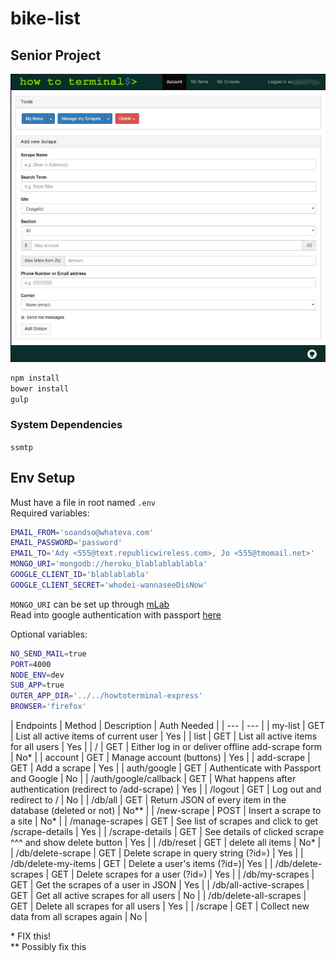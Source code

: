 # bike-list
## Senior Project  
![Screenshot](https://github.com/zvakanaka/bike-list/raw/service-worker/screenshot/screenshot.jpg)  

```sh
npm install
bower install
gulp
```  
### System Dependencies
`ssmtp`

## Env Setup
Must have a file in root named `.env`  
Required variables:  
```sh
EMAIL_FROM='soandso@whateva.com'
EMAIL_PASSWORD='password'
EMAIL_TO='Ady <555@text.republicwireless.com>, Jo <555@tmomail.net>'
MONGO_URI='mongodb://heroku_blablablablabla'
GOOGLE_CLIENT_ID='blablablabla'
GOOGLE_CLIENT_SECRET='whodei-wannaseeDisNow'
```  
`MONGO_URI` can be set up through [mLab](https://mlab.com/)  
Read into google authentication with passport [here](http://mherman.org/blog/2013/11/10/social-authentication-with-passport-dot-js/)  

Optional variables:  
```sh
NO_SEND_MAIL=true
PORT=4000
NODE_ENV=dev
SUB_APP=true
OUTER_APP_DIR='../../howtoterminal-express'
BROWSER='firefox'
```  
  
| Endpoints | Method | Description | Auth Needed |
| --- | --- |
| my-list  | GET | List all active items of current user | Yes |
| list      | GET | List all active items for all users | Yes |
| / | GET | Either log in or deliver offline add-scrape form | No\* |
| account | GET | Manage account (buttons) | Yes |
| add-scrape | GET | Add a scrape | Yes |
| auth/google | GET | Authenticate with Passport and Google | No |
| /auth/google/callback | GET | What happens after authentication (redirect to /add-scrape) | Yes |
| /logout | GET | Log out and redirect to / | No |
| /db/all | GET | Return JSON of every item in the database (deleted or not) | No\*\* |
| /new-scrape | POST | Insert a scrape to a site | No\* |
| /manage-scrapes | GET | See list of scrapes and click to get /scrape-details | Yes |
| /scrape-details | GET | See details of clicked scrape ^^^ and show delete button | Yes |
| /db/reset | GET | delete all items | No\* |
| /db/delete-scrape | GET | Delete scrape in query string (?id=) | Yes |
| /db/delete-my-items | GET | Delete a user's items (?id=)| Yes |
| /db/delete-scrapes | GET | Delete scrapes for a user (?id=) | Yes |
| /db/my-scrapes | GET | Get the scrapes of a user in JSON | Yes |
| /db/all-active-scrapes | GET | Get all active scrapes for all users | No |
| /db/delete-all-scrapes | GET | Delete all scrapes for all users | Yes |
| /scrape | GET | Collect new data from all scrapes again | No |


\* FIX this!  
\*\* Possibly fix this  
